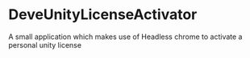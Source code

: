 # DeveUnityLicenseActivator
A small application which makes use of Headless chrome to activate a personal unity license
